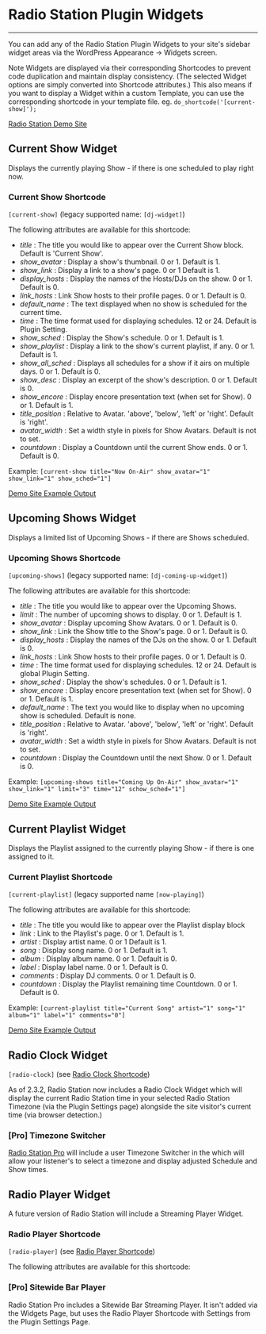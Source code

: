 # Radio Station Plugin Widgets

***

You can add any of the Radio Station Plugin Widgets to your site's sidebar widget areas via the WordPress Appearance -> Widgets screen. 

Note Widgets are displayed via their corresponding Shortcodes to prevent code duplication and maintain display consistency. (The selected Widget options are simply converted into Shortcode attributes.) This also means if you want to display a Widget within a custom Template, you can use the corresponding shortcode in your template file. eg. `do_shortcode('[current-show]');`

[Radio Station Demo Site](http://radiostationdemo.com)


## Current Show Widget
Displays the currently playing Show - if there is one scheduled to play right now.

### Current Show Shortcode
`[current-show]` (legacy supported name: `[dj-widget]`)

The following attributes are available for this shortcode:

* *title* : The title you would like to appear over the Current Show block. Default is 'Current Show'.
* *show_avatar* : Display a show's thumbnail. 0 or 1. Default is 1.
* *show_link* : Display a link to a show's page. 0 or 1 Default is 1.
* *display_hosts* : Display the names of the Hosts/DJs on the show. 0 or 1. Default is 0.
* *link_hosts* : Link Show hosts to their profile pages. 0 or 1. Default is 0.
* *default_name* : The text displayed when no show is scheduled for the current time.
* *time* : The time format used for displaying schedules. 12 or 24. Default is Plugin Setting.
* *show_sched* : Display the Show's schedule. 0 or 1. Default is 1.
* *show_playlist* : Display a link to the show's current playlist, if any. 0 or 1.  Default is 1.
* *show_all_sched* : Displays all schedules for a show if it airs on multiple days. 0 or 1. Default is 0.
* *show_desc* : Display an excerpt of the show's description. 0 or 1. Default is 0.
* *show_encore* : Display encore presentation text (when set for Show). 0 or 1. Default is 1.
* *title_position* : Relative to Avatar. 'above', 'below', 'left' or 'right'. Default is 'right'.
* *avatar_width* : Set a width style in pixels for Show Avatars. Default is not to set.
* *countdown* : Display a Countdown until the current Show ends. 0 or 1. Default is 0.

Example: `[current-show title="Now On-Air" show_avatar="1" show_link="1" show_sched="1"]`

[Demo Site Example Output](https://radiostationdemo.com/extra-shortcodes/current-show-widget/)


## Upcoming Shows Widget
Displays a limited list of Upcoming Shows - if there are Shows scheduled.

### Upcoming Shows Shortcode
`[upcoming-shows]` (legacy supported name: `[dj-coming-up-widget]`)

The following attributes are available for this shortcode:

* *title* : The title you would like to appear over the Upcoming Shows.
* *limit* : The number of upcoming shows to display. 0 or 1. Default is 1.
* *show_avatar* : Display upcoming Show Avatars. 0 or 1. Default is 0.
* *show_link* : Link the Show title to the Show's page. 0 or 1. Default is 0.
* *display_hosts* : Display the names of the DJs on the show. 0 or 1. Default is 0.
* *link_hosts* : Link Show hosts to their profile pages. 0 or 1. Default is 0.
* *time* : The time format used for displaying schedules. 12 or 24. Default is global Plugin Setting.
* *show_sched* : Display the show's schedules. 0 or 1.  Default is 1.
* *show_encore* : Display encore presentation text (when set for Show). 0 or 1. Default is 1.
* *default_name* : The text you would like to display when no upcoming show is scheduled. Default is none.
* *title_position* : Relative to Avatar. 'above', 'below', 'left' or 'right'. Default is 'right'.
* *avatar_width* : Set a width style in pixels for Show Avatars. Default is not to set.
* *countdown* : Display the Countdown until the next Show. 0 or 1. Default is 0.

Example: `[upcoming-shows title="Coming Up On-Air" show_avatar="1" show_link="1" limit="3" time="12" schow_sched="1"]`

[Demo Site Example Output](https://radiostationdemo.com/extra-shortcodes/upcoming-shows-widget/)


## Current Playlist Widget
Displays the Playlist assigned to the currently playing Show - if there is one assigned to it.

### Current Playlist Shortcode
`[current-playlist]` (legacy supported name `[now-playing]`)

The following attributes are available for this shortcode:

* *title* : The title you would like to appear over the Playlist display block
* *link* : Link to the Playlist's page. 0 or 1. Default is 1.
* *artist* : Display artist name. 0 or 1  Default is 1.
* *song* : Display song name. 0 or 1. Default is 1.
* *album* : Display album name. 0 or 1. Default is 0.
* *label* : Display label name. 0 or 1.  Default is 0.
* *comments* : Display DJ comments. 0 or 1. Default is 0.
* *countdown* : Display the Playlist remaining time Countdown. 0 or 1. Default is 0.

Example: `[current-playlist title="Current Song" artist="1" song="1" album="1" label="1" comments="0"]`

[Demo Site Example Output](https://radiostationdemo.com/extra-shortcodes/current-playlist-widget/)


## Radio Clock Widget
`[radio-clock]` (see [Radio Clock Shortcode](./Shortcodes.md#radio-clock-shortcode))

As of 2.3.2, Radio Station now includes a Radio Clock Widget which will display the current Radio Station time in your selected Radio Station Timezone (via the Plugin Settings page) alongside the site visitor's current time (via browser detection.)

### [Pro] Timezone Switcher
[Radio Station Pro](https://radiostation.pro) will include a user Timezone Switcher in the which will allow your listener's to select a timezone and display adjusted Schedule and Show times.


## Radio Player Widget
A future version of Radio Station will include a Streaming Player Widget.

### Radio Player Shortcode
`[radio-player]` (see [Radio Player Shortcode](./Shortcodes.md#radio-player-shortcode))

The following attributes are available for this shortcode:





### [Pro] Sitewide Bar Player
Radio Station Pro includes a Sitewide Bar Streaming Player. It isn't added via the Widgets Page, but uses the Radio Player Shortcode with Settings from the Plugin Settings Page.

